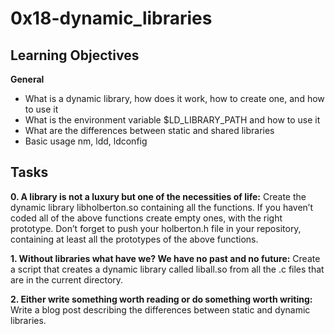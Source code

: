 # 0x18-dynamic_libraries

## Learning Objectives
**General**

* What is a dynamic library, how does it work, how to create one, and how to use it
* What is the environment variable $LD_LIBRARY_PATH and how to use it
* What are the differences between static and shared libraries
* Basic usage nm, ldd, ldconfig

## Tasks
**0. A library is not a luxury but one of the necessities of life:**
Create the dynamic library libholberton.so containing all the functions.
If you haven’t coded all of the above functions create empty ones, with the right prototype.
Don’t forget to push your holberton.h file in your repository, containing at least all the prototypes of the above functions.

**1. Without libraries what have we? We have no past and no future:**
Create a script that creates a dynamic library called liball.so from all the .c files that are in the current directory.

**2. Either write something worth reading or do something worth writing:**
Write a blog post describing the differences between static and dynamic libraries.
